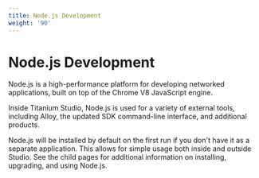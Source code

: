 ```yaml
---
title: Node.js Development
weight: '90'
---
```


# Node.js Development

Node.js is a high-performance platform for developing networked applications, built on top of the Chrome V8 JavaScript engine.

Inside Titanium Studio, Node.js is used for a variety of external tools, including Alloy, the updated SDK command-line interface, and additional products.

Node.js will be installed by default on the first run if you don't have it as a separate application. This allows for simple usage both inside and outside Studio. See the child pages for additional information on installing, upgrading, and using Node.js.
